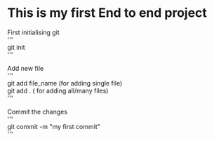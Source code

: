 # This is my first End to end project  

First initialising git  
'''  
git init  
'''  

Add new file  
'''  
git add file_name (for adding single file)  
git add .    ( for adding all/many files)  
'''  

Commit the changes    
'''   
git commit -m "my first commit"   
'''   


